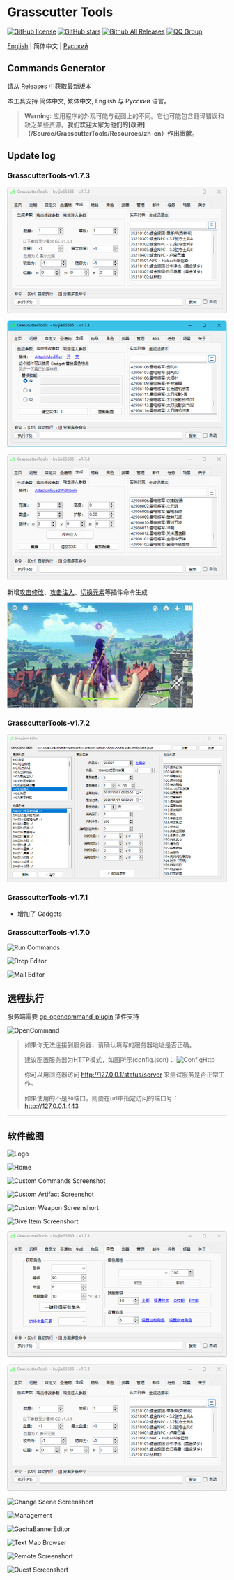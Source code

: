# Grasscutter Tools

[![GitHub license](https://img.shields.io/github/license/jie65535/GrasscutterCommandGenerator)](https://github.com/jie65535/GrasscutterCommandGenerator/blob/main/LICENSE)
[![GitHub stars](https://img.shields.io/github/stars/jie65535/GrasscutterCommandGenerator)](https://github.com/jie65535/GrasscutterCommandGenerator/stargazers)
[![Github All Releases](https://img.shields.io/github/downloads/jie65535/GrasscutterCommandGenerator/total.svg)](https://github.com/jie65535/GrasscutterCommandGenerator/releases)
[![QQ Group](https://pub.idqqimg.com/wpa/images/group.png)](https://qm.qq.com/cgi-bin/qm/qr?k=PdS9--b-n8LEAmYjX8fNFXtKDcsp4NHN&jump_from=webapi&authKey=7ty3ZCKYMKLGWLmO8O84qiNAZ0EuCnSGF+acP+74xuDMKYXXNjuPP7iUzffHz4r2)

[English](README.md) | 简体中文 | [Русский](README_ru-RU.md)

## Commands Generator

请从 [Releases](https://github.com/jie65535/GrasscutterCommandGenerator/releases) 中获取最新版本

本工具支持 简体中文, 繁体中文, English 与 Русский 语言。

> **Warning**: 应用程序的外观可能与截图上的不同。它也可能包含翻译错误和缺乏某些资源。**我们欢迎大家为他们的[改进]（/Source/GrasscutterTools/Resources/zh-cn）作出贡献**。

## Update log

### GrasscutterTools-v1.7.3
![Spawns](Doc/Screenshots/6-SpawnEntity.png)

![AttackMod](Doc/Screenshots/6.1-AttackMod.png)

![AttackInfuse](Doc/Screenshots/6.2-AttackInfuse.png)

新增[攻击修改](https://github.com/NotThorny/AttackModifier)、[攻击注入](https://github.com/snoobi-seggs/AttackInfusedWithItem)、[切换元素](https://github.com/Penelopeep/SwitchElementTraveller)等插件命令生成

![AttackInfusedWithItem Gif](Doc/Screenshots/AttackMod.gif)

### GrasscutterTools-v1.7.2
![Shop Editor](Doc/Screenshots/17-ShopEditor.png)

### GrasscutterTools-v1.7.1
 - 增加了 Gadgets

### GrasscutterTools-v1.7.0

![Run Commands](Doc/Screenshots/RunMultipleCommands.png)

![Drop Editor](Doc/Screenshots/15-DropEditor.png)

![Mail Editor](Doc/Screenshots/16-MailEditor.png)

## 远程执行

服务端需要 [gc-opencommand-plugin](https://github.com/jie65535/gc-opencommand-plugin) 插件支持

![OpenCommand](Doc/Screenshots/OpenCommand.gif)

> 如果你无法连接到服务器，请确认填写的服务器地址是否正确。
> 
> 建议配置服务器为HTTP模式，如图所示(config.json)：
> ![ConfigHttp](Doc/Screenshots/ConfigHttp.png)
> 
> 你可以用浏览器访问 http://127.0.0.1/status/server 来测试服务是否正常工作。
> 
> 如果使用的不是`80`端口，则要在url中指定访问的端口号：http://127.0.0.1:443

---

## 软件截图

![Logo](Doc/Screenshots/GrasscutterLogo.png)

![Home](Doc/Screenshots/0-Home.png)

![Custom Commands Screenshot](Doc/Screenshots/1-CustomCommands.png)

![Custom Artifact Screenshot](Doc/Screenshots/2-CustomArtifact.png)

![Custom Weapon Screenshort](Doc/Screenshots/3-CustomWeapon.png)

![Give Item Screenshort](Doc/Screenshots/4-GiveItem.png)

![Give Avatar Screenshort](Doc/Screenshots/5-GiveAvatar.png)

![Spawn Entity Screenshort](Doc/Screenshots/6-SpawnEntity.png)

![Change Scene Screenshort](Doc/Screenshots/7-ChangeScene.png)

![Management](Doc/Screenshots/9-Manage.png)

![GachaBannerEditor](Doc/Screenshots/10-GachaBannerEditor.png)

![Text Map Browser](Doc/Screenshots/11-TextMapBrowser.png)

![Remote Screenshort](Doc/Screenshots/12-Remote.png)

![Quest Screenshort](Doc/Screenshots/13-Quest.png)
